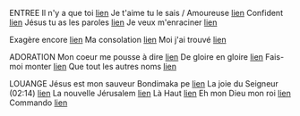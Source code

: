 ENTREE
Il n'y a que toi [lien](https://www.youtube.com/watch?v=sTZ3D5SZ3i0)
Je t'aime tu le sais / Amoureuse [lien](https://www.youtube.com/watch?v=1S8z8zPaotc)
Confident [lien](https://www.youtube.com/watch?v=96xQ7sN6A34)
Jésus tu as les paroles [lien](https://www.youtube.com/watch?v=Mn4oFz7umBo)
Je veux m'enraciner [lien](https://www.youtube.com/watch?v=7VlR55m68Qc)

Exagère encore [lien](https://www.youtube.com/watch?v=f9cR9-fWAiw)
Ma consolation [lien](https://www.youtube.com/watch?v=pDqW-f2x6kI)
Moi j'ai trouvé [lien](https://www.youtube.com/watch?v=zk9yw2qc9DA)

ADORATION
Mon coeur me pousse à dire [lien](https://www.youtube.com/watch?v=CUSYE-mPdrQ&t=56s)
De gloire en gloire [lien](https://www.youtube.com/watch?v=uwgtkSU7ZQ8)
Fais-moi monter [lien](https://www.youtube.com/watch?v=ed8NZc3CJss)
Que tout les autres noms [lien](https://www.youtube.com/watch?v=Qk0VtrJjicM)

LOUANGE
Jésus est mon sauveur 
Bondimaka pe [lien](https://www.youtube.com/watch?v=gQVA7c748y0)
La joie du Seigneur (02:14) [lien](https://www.youtube.com/watch?v=tyQW9RBbsVQ)
La nouvelle Jérusalem [lien](https://www.youtube.com/watch?v=0w2oDtRmoPc&t=19s)
Là Haut [lien](https://www.youtube.com/watch?v=2dtpuWzoTYo)
Eh mon Dieu mon roi [lien](https://www.youtube.com/watch?v=gKeOVEyAprY)
Commando [lien](https://www.youtube.com/watch?v=dYHpHXfBUXI)
